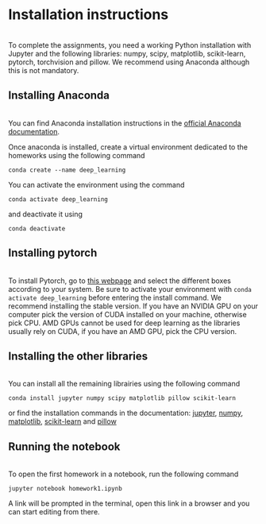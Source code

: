 # Installation instructions
\
To complete the assignments, you need a working Python installation with Jupyter and the following libraries: numpy, scipy, matplotlib, 
scikit-learn, pytorch, torchvision and pillow. We recommend using Anaconda although this is not mandatory.

## Installing Anaconda
\
You can find Anaconda installation instructions in the [official Anaconda documentation](https://docs.anaconda.com/anaconda/install/index.html).

Once anaconda is installed, create a virtual environment dedicated to the homeworks using the following command
```
conda create --name deep_learning
```
You can activate the environment using the command
```
conda activate deep_learning
```
and deactivate it using
```
conda deactivate
```
## Installing pytorch
\
To install Pytorch, go to [this webpage](https://pytorch.org/get-started/locally/) and select the different boxes according to your system.
Be sure to activate your environment with `conda activate deep_learning` before entering the install command.
We recommend installing the stable version. 
If you have an NVIDIA GPU on your computer pick the version of CUDA installed on your machine, otherwise pick CPU. 
AMD GPUs cannot be used for deep learning as the libraries usually rely on CUDA, if you have an AMD GPU, pick the CPU version.

## Installing the other libraries
\
You can install all the remaining librairies using the following command
```
conda install jupyter numpy scipy matplotlib pillow scikit-learn
```
or find the installation commands in the documentation: 
[jupyter](https://anaconda.org/anaconda/jupyter),
[numpy](https://anaconda.org/anaconda/numpy),
[matplotlib](https://anaconda.org/conda-forge/matplotlib),
[scikit-learn](https://anaconda.org/anaconda/scikit-learn) and
[pillow](https://anaconda.org/anaconda/pillow)

## Running the notebook
\
To open the first homework in a notebook, run the following command
```
jupyter notebook homework1.ipynb
```
A link will be prompted in the terminal, open this link in a browser and you can start editing from there.
